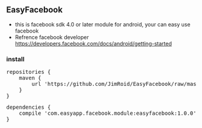 ## EasyFacebook ##
* this is facebook sdk 4.0 or later module for android, your can easy use facebook 
* Refrence facebook developer https://developers.facebook.com/docs/android/getting-started


### install ###

<pre>
repositories {
    maven {
        url 'https://github.com/JimRoid/EasyFacebook/raw/master/'
    }
}
</pre>
<pre>
dependencies {
    compile 'com.easyapp.facebook.module:easyfacebook:1.0.0'
}
</pre>



